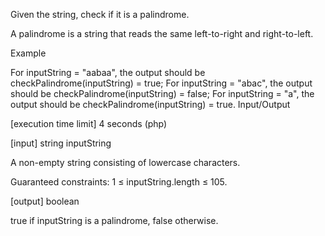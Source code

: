 Given the string, check if it is a palindrome.

A palindrome is a string that reads the same left-to-right and right-to-left.

Example

For inputString = "aabaa", the output should be
checkPalindrome(inputString) = true;
For inputString = "abac", the output should be
checkPalindrome(inputString) = false;
For inputString = "a", the output should be
checkPalindrome(inputString) = true.
Input/Output

[execution time limit] 4 seconds (php)

[input] string inputString

A non-empty string consisting of lowercase characters.

Guaranteed constraints:
1 ≤ inputString.length ≤ 105.

[output] boolean

true if inputString is a palindrome, false otherwise.

